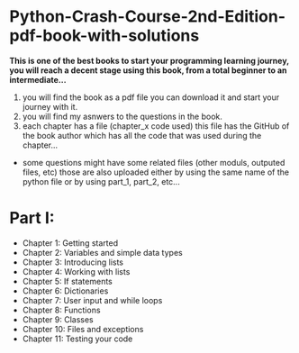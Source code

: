 # Python-Crash-Course-2nd-Edition-pdf-book-with-solutions
****This is one of the best books to start your programming learning journey, you will reach a decent stage using this book, from a total beginner to an intermediate...**** 

  1) you will find the book as a pdf file you can download it and start your journey with it.
  2) you will find my asnwers to the questions in the book.
  3) each chapter has a file (chapter_x code used) this file has the GitHub of the book author which has all the code that was used during the chapter...
  
  * some questions might have some related files (other moduls, outputed files, etc) those are also uploaded either by using the same name of the python file or by using 
  part_1, part_2, etc...
  
  
# Part I:
  * Chapter 1: Getting started
  * Chapter 2: Variables and simple data types
  * Chapter 3: Introducing lists
  * Chapter 4: Working with lists
  * Chapter 5: If statements
  * Chapter 6: Dictionaries
  * Chapter 7: User input and while loops
  * Chapter 8: Functions
  * Chapter 9: Classes
  * Chapter 10: Files and exceptions
  * Chapter 11: Testing your code
